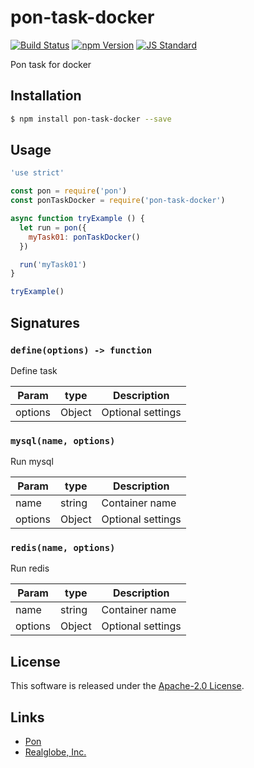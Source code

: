pon-task-docker
==========

<!---
This file is generated by ape-tmpl. Do not update manually.
--->

<!-- Badge Start -->
<a name="badges"></a>

[![Build Status][bd_travis_shield_url]][bd_travis_url]
[![npm Version][bd_npm_shield_url]][bd_npm_url]
[![JS Standard][bd_standard_shield_url]][bd_standard_url]

[bd_repo_url]: https://github.com/realglobe-Inc/pon-task-docker
[bd_travis_url]: http://travis-ci.org/realglobe-Inc/pon-task-docker
[bd_travis_shield_url]: http://img.shields.io/travis/realglobe-Inc/pon-task-docker.svg?style=flat
[bd_travis_com_url]: http://travis-ci.com/realglobe-Inc/pon-task-docker
[bd_travis_com_shield_url]: https://api.travis-ci.com/realglobe-Inc/pon-task-docker.svg?token=
[bd_license_url]: https://github.com/realglobe-Inc/pon-task-docker/blob/master/LICENSE
[bd_codeclimate_url]: http://codeclimate.com/github/realglobe-Inc/pon-task-docker
[bd_codeclimate_shield_url]: http://img.shields.io/codeclimate/github/realglobe-Inc/pon-task-docker.svg?style=flat
[bd_codeclimate_coverage_shield_url]: http://img.shields.io/codeclimate/coverage/github/realglobe-Inc/pon-task-docker.svg?style=flat
[bd_gemnasium_url]: https://gemnasium.com/realglobe-Inc/pon-task-docker
[bd_gemnasium_shield_url]: https://gemnasium.com/realglobe-Inc/pon-task-docker.svg
[bd_npm_url]: http://www.npmjs.org/package/pon-task-docker
[bd_npm_shield_url]: http://img.shields.io/npm/v/pon-task-docker.svg?style=flat
[bd_standard_url]: http://standardjs.com/
[bd_standard_shield_url]: https://img.shields.io/badge/code%20style-standard-brightgreen.svg

<!-- Badge End -->


<!-- Description Start -->
<a name="description"></a>

Pon task for docker

<!-- Description End -->


<!-- Overview Start -->
<a name="overview"></a>



<!-- Overview End -->


<!-- Sections Start -->
<a name="sections"></a>

<!-- Section from "doc/guides/01.Installation.md.hbs" Start -->

<a name="section-doc-guides-01-installation-md"></a>

Installation
-----

```bash
$ npm install pon-task-docker --save
```


<!-- Section from "doc/guides/01.Installation.md.hbs" End -->

<!-- Section from "doc/guides/02.Usage.md.hbs" Start -->

<a name="section-doc-guides-02-usage-md"></a>

Usage
---------

```javascript
'use strict'

const pon = require('pon')
const ponTaskDocker = require('pon-task-docker')

async function tryExample () {
  let run = pon({
    myTask01: ponTaskDocker()
  })

  run('myTask01')
}

tryExample()

```


<!-- Section from "doc/guides/02.Usage.md.hbs" End -->

<!-- Section from "doc/guides/03.Signature.md.hbs" Start -->

<a name="section-doc-guides-03-signature-md"></a>

Signatures
---------


### `define(options) -> function`

Define task

| Param | type | Description |
| ---- | --- | ----------- |
| options | Object |  Optional settings |


### `mysql(name, options)`

Run mysql

| Param | type | Description |
| ---- | --- | ----------- |
| name | string |  Container name |
| options | Object |  Optional settings |


### `redis(name, options)`

Run redis

| Param | type | Description |
| ---- | --- | ----------- |
| name | string |  Container name |
| options | Object |  Optional settings |



<!-- Section from "doc/guides/03.Signature.md.hbs" End -->


<!-- Sections Start -->


<!-- LICENSE Start -->
<a name="license"></a>

License
-------
This software is released under the [Apache-2.0 License](https://github.com/realglobe-Inc/pon-task-docker/blob/master/LICENSE).

<!-- LICENSE End -->


<!-- Links Start -->
<a name="links"></a>

Links
------

+ [Pon][pon_url]
+ [Realglobe, Inc.][realglobe,_inc__url]

[pon_url]: https://github.com/realglobe-Inc/pon
[realglobe,_inc__url]: http://realglobe.jp

<!-- Links End -->
